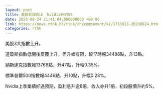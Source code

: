 ```yaml
---
layout: post
title: 美股初段向上　Nvidia升約5%
date: 2023-08-24 21:41:04.000000000 +08:00
link: https://news.rthk.hk/rthk/ch/component/k2/1715013-20230824.htm
categories: rthk
---
```


美股3大指數上升。

道瓊斯指數低開後反覆上升，但升幅有限，較早時報34486點，升13點。

納斯達克指數報13768點，升47點，升幅0.35%。

標準普爾500指數報4446點，升10點，升幅0.23%。

Nvidia上季業績好過預期，盈利急升逾8倍，收入亦升1倍，初段股價升約5%。
